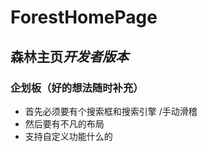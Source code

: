 # ForestHomePage
## **森林主页***开发者版本*
### 企划板（好的想法随时补充）
- 首先必须要有个搜索框和搜索引擎 /手动滑稽
- 然后要有不凡的布局
- 支持自定义功能什么的